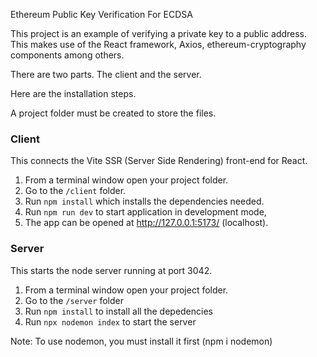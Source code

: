 Ethereum Public Key Verification For ECDSA

This project is an example of verifying a private key to a public address. This makes
use of the React framework, Axios, ethereum-cryptography components among others.

There are two parts. The client and the server.

Here are the installation steps.

A project folder must be created to store the files.

### Client

This connects the Vite SSR (Server Side Rendering) front-end for React.

1. From a terminal window open your project folder.
2. Go to the `/client` folder.
3. Run `npm install` which installs the dependencies needed.
4. Run `npm run dev` to start application in development mode,
5. The app can be opened at http://127.0.0.1:5173/ (localhost).

### Server

This starts the node server running at port 3042.

1. From a terminal window open your project folder.
2. Go to the `/server` folder
3. Run `npm install` to install all the depedencies
4. Run `npx nodemon index` to start the server

Note: To use nodemon, you must install it first (npm i nodemon)
